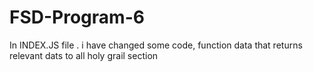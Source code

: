 # FSD-Program-6



In INDEX.JS file . i have changed some code,
function data that returns
relevant dats to all holy grail section

